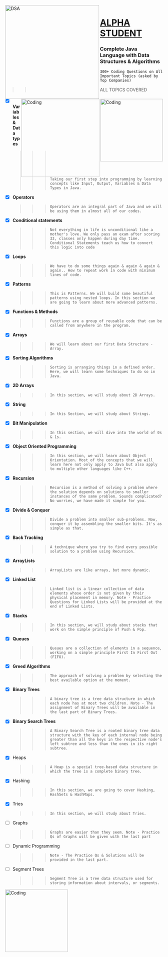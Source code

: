 <img align="left" alt="DSA" width="300" src="https://www.bing.com/images/search?view=detailV2&ccid=7u3F0jwr&id=7658EDAEE532FB21F4BBE5BA6E48F84F1CACF106&thid=OIP.7u3F0jwrxJAR3b6aNlcW1QHaDr&mediaurl=https%3A%2F%2Fwww.onlinetutorialspoint.com%2Fwp-content%2Fuploads%2F2015%2F05%2FDatastructures.png&exph=404&expw=812&q=data+structure&simid=608052341788921711&form=IRPRST&ck=27C61FBBB6028D3F0ADC79315A490B7F&selectedindex=2&ajaxhist=0&ajaxserp=0&vt=0&sim=11">

# [ALPHA STUDENT](https://www.apnacollege.in/course/placement-course-java)

<img align="right" alt="Coding" width="200" src="https://lwfiles.mycourse.app/62a6cd5e1e9e2fbf212d608d-public/6efdd5e7f0d663cf231d0f2040be0a1e.png">

### Complete Java Language with Data Structures & Algorithms

`300+ Coding Questions on All Important Topics (asked by Top Companies)`

<img align="right" alt="Coding" width="250" src="https://th.bing.com/th/id/OIP.umXj7kc766dOPpjavaBmLQHaEo?pid=ImgDet&rs=1">

> > ALL TOPICS COVERED

- [x] **Variables & Data types**
  > > > `Taking our first step into programming by learning concepts like Input, Output, Variables & Data Types in Java.`
- [x] **Operators**
  > > > `Operators are an integral part of Java and we will be using them in almost all of our codes.`
- [x] **Conditional statements**
  > > > `Not everything in life is unconditional like a mother's love. We only pass an exam after scoring 33, classes only happen during day time. Conditional Statements teach us how to convert this logic into code`
- [x] **Loops**
  > > > `We have to do some things again & again & again & again.. How to repeat work in code with minimum lines of code.`
- [x] **Patterns**
  > > > `This is Patterns. We will build some beautiful patterns using nested loops. In this section we are going to learn about more advanced patterns.`
- [x] **Functions & Methods**
  > > > `Functions are a group of reusable code that can be called from anywhere in the program.`
- [x] **Arrays**
  > > > `We will learn about our first Data Structure - Array.`
- [x] **Sorting Algorithms**
  > > > `Sorting is arranging things in a defined order. Here, we will learn some techniques to do so in Java.`
- [x] **2D Arrays**
  > > > `In this section, we will study about 2D Arrays.`
- [x] **String**
  > > > `In this Section, we will study about Strings.`
- [x] **Bit Manipulation**
  > > > `In this section, we will dive into the world of 0s & 1s.`
- [x] **Object Oriented Programming**
  > > > `In this section, we will learn about Object Orientation. Most of the concepts that we will learn here not only apply to Java but also apply to multiple other languages like C++.`
- [x] **Recursion**
  > > > `Recursion is a method of solving a problem where the solution depends on solutions to smaller instances of the same problem. Sounds complicated? No worries, we have made it simple for you.`
- [x] **Divide & Conquer**
  > > > `Divide a problem into smaller sub-problems. Now, conquer it by assembling the smaller bits. It's as simple as that.`
- [x] **Back Tracking**
  > > > `A technique where you try to find every possible solution to a problem using Recursion.`
- [x] **ArrayLists**
  > > > `ArrayLists are like arrays, but more dynamic.`
- [x] **Linked List**
  > > > `Linked list is a linear collection of data elements whose order is not given by their physical placement in memory. Note - Practice Questions for Linked Lists will be provided at the end of Linked Lists.`
- [x] **Stacks**
  > > > `In this section, we will study about stacks that work on the simple principle of Push & Pop.`
- [x] **Queues**
  > > > `Queues are a collection of elements in a sequence, working on a simple principle First In First Out (FIFO).`
- [x] **Greed Algorithms**
  > > > `The approach of solving a problem by selecting the best available option at the moment.`
- [x] **Binary Trees**
  > > > `A binary tree is a tree data structure in which each node has at most two children. Note - The assignment of Binary Trees will be available in the last part of Binary Trees.`
- [x] **Binary Search Trees**
  > > > `A Binary Search Tree is a rooted binary tree data structure with the key of each internal node being greater than all the keys in the respective node's left subtree and less than the ones in its right subtree.`
- [x] Heaps
  > > > `A Heap is a special tree-based data structure in which the tree is a complete binary tree.`
- [x] Hashing
  > > > `In this section, we are going to cover Hashing, HashSets & HashMaps.`
- [x] Tries
  > > > `In this section, we will study about Tries.`
- [ ] Graphs
  > > > `Graphs are easier than they seem. Note - Practice Qs of Graphs will be given with the last part`
- [ ] Dynamic Programming
  > > > `Note - The Practice Qs & Solutions will be provided in the last part.`
- [ ] Segment Trees
  > > > `Segment Tree is a tree data structure used for storing information about intervals, or segments.`

<img align="left" alt="Coding" width="200" src="https://www.bing.com/images/search?view=detailV2&thid=OSK.HERO1LbfDQoh7HTFVB2m8Ffm9nZMHvFG4B3Dz3565lZGWos&mediaurl=https%3A%2F%2Fmedia.gettyimages.com%2Fphotos%2Fbig-data-analytics-visualization-technology-with-scientist-analyzing-picture-id1205428317&exph=682&expw=1024&q=data+structure&form=IRPRST&selectedindex=0&cbid=OSK.HERO1LbfDQoh7HTFVB2m8Ffm9nZMHvFG4B3Dz3565lZGWos&cbn=KnowledgeCard&ajaxhist=0&ajaxserp=0&id=OSK.HERO1LbfDQoh7HTFVB2m8Ffm9nZMHvFG4B3Dz3565lZGWos&ccid=GSYqEa2b&vt=0">
